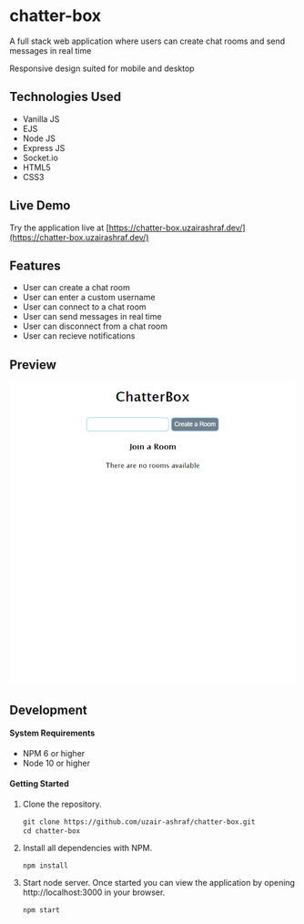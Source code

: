 # chatter-box
A full stack web application where users can create chat rooms and send messages in real time

Responsive design suited for mobile and desktop

## Technologies Used

- Vanilla JS
- EJS
- Node JS
- Express JS
- Socket.io
- HTML5
- CSS3

## Live Demo

Try the application live at [https://chatter-box.uzairashraf.dev/](https://chatter-box.uzairashraf.dev/)

## Features

- User can create a chat room
- User can enter a custom username
- User can connect to a chat room
- User can send messages in real time
- User can disconnect from a chat room
- User can recieve notifications


## Preview

![Chatter-Box](preview.gif)


## Development

#### System Requirements

- NPM 6 or higher
- Node 10 or higher

#### Getting Started

1. Clone the repository.

    ```shell
    git clone https://github.com/uzair-ashraf/chatter-box.git
    cd chatter-box
    ```

1. Install all dependencies with NPM.

    ```shell
    npm install
    ```

1. Start node server. Once started you can view the application by opening http://localhost:3000 in your browser.

    ```shell
    npm start
    ```
